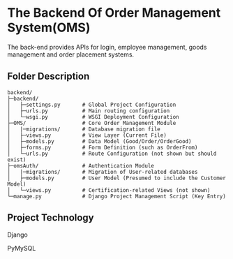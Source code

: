 #  The Backend Of Order Management System(OMS)

The back-end provides APIs for login, employee management, goods management and order placement systems.

## Folder Description

```
backend/
├─backend/
│   ├─settings.py       # Global Project Configuration
│   ├─urls.py           # Main routing configuration
│   └─wsgi.py           # WSGI Deployment Configuration
├─OMS/                  # Core Order Management Module
│   |─migrations/       # Database migration file
│   ├─views.py          # View Layer (Current File)
│   ├─models.py         # Data Model (Good/Order/OrderGood)
│   ├─forms.py          # Form Definition (such as OrderFrom)
│   └─urls.py           # Route Configuration (not shown but should exist)
├─omsAuth/              # Authentication Module
│   |─migrations/       # Migration of User-related databases
│   ├─models.py         # User Model (Presumed to include the Customer Model)
│   └─views.py          # Certification-related Views (not shown)
└─manage.py             # Django Project Management Script (Key Entry)

```

## Project Technology

Django

PyMySQL
